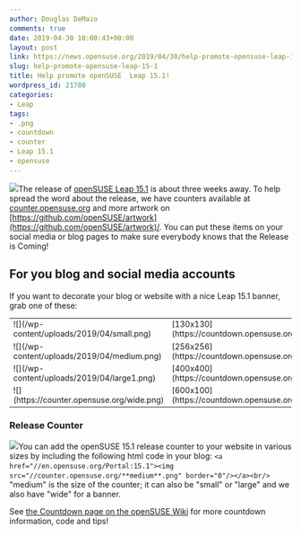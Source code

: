 ```yaml
---
author: Douglas DeMaio
comments: true
date: 2019-04-30 10:00:43+00:00
layout: post
link: https://news.opensuse.org/2019/04/30/help-promote-opensuse-leap-15-1/
slug: help-promote-opensuse-leap-15-1
title: Help promote openSUSE  Leap 15.1!
wordpress_id: 21780
categories:
- Leap
tags:
- .png
- countdown
- counter
- Leap 15.1
- opensuse
---
```


![](/wp-content/uploads/2019/04/release-is-coming-black.png)The release of [openSUSE Leap 15.1](//en.opensuse.org/Portal:15.1) is about three weeks away. To help spread the word about the release, we have counters available at [counter.opensuse.org](https://counter.opensuse.org) and more artwork on [https://github.com/openSUSE/artwork](https://github.com/openSUSE/artwork)/. You can put these items on your social media or blog pages to make sure everybody knows that the Release is Coming!


## For you blog and social media accounts


If you want to decorate your blog or website with a nice Leap 15.1 banner, grab one of these:
<table cellpadding="4" width="100%" cellspacing="0" > 
<tbody >
<tr valign="TOP" >

<td width="84%" >![](/wp-content/uploads/2019/04/small.png)
</td>

<td width="16%" >[130x130](https://countdown.opensuse.org/small)
</td>
</tr>
<tr valign="TOP" >

<td width="84%" >![](/wp-content/uploads/2019/04/medium.png)
</td>

<td width="16%" >[256x256](https://countdown.opensuse.org/)
</td>
</tr>
<tr valign="TOP" >

<td width="84%" >![](/wp-content/uploads/2019/04/large1.png)
</td>

<td width="16%" >[400x400](https://countdown.opensuse.org/large)
</td>
</tr>
<tr valign="TOP" >

<td width="84%" >![](https://counter.opensuse.org/wide.png)
</td>

<td width="16%" >[600x100](https://countdown.opensuse.org/wide)
</td>
</tr>
</tbody>
</table>



### Release Counter


[![](//counter.opensuse.org/small.png)](//en.opensuse.org/Portal:13.1)You can add the openSUSE 15.1 release counter to your website in various sizes by including the following html code in your blog:
`<a href="//en.opensuse.org/Portal:15.1"><img src="//counter.opensuse.org/**medium**.png" border="0"/></a><br/>`
"medium" is the size of the counter; it can also be "small" or "large" and we also have "wide" for a banner.

See [the Countdown page on the openSUSE Wiki](//en.opensuse.org/openSUSE:Countdown) for more countdown information, code and tips!
